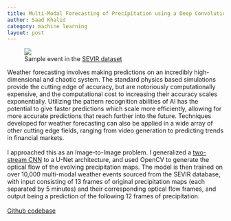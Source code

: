 ```yaml
---
title: Multi‑Modal Forecasting of Precipitation using a Deep Convolutional Network
author: Saad Khalid
category: machine learning
layout: post
---
```


<figure>
  <img src="https://nbviewer.org/github/MIT-AI-Accelerator/eie-sevir/blob/master/examples/tutorial_img/sevir_sample.gif"/>
  <figcaption>
  Sample event in the <a href = "https://nbviewer.org/github/MIT-AI-Accelerator/eie-sevir/blob/master/examples/SEVIR_Tutorial.ipynb">SEVIR dataset</a>
  </figcaption>
</figure>

Weather forecasting involves making predictions on an incredibly high-dimensional and chaotic system. The standard physics based simulations provide the cutting edge of accuracy, but are notoriously computationally expensive, and the computational cost to increasing their accuracy scales exponentially. Utilizing the pattern recognition abilities of AI has the potential to give faster predictions which scale more efficiently, allowing for more accurate predictions that reach further into the future. Techniques developed for weather forecasting can also be applied in a wide array of other cutting edge fields, ranging from video generation to predicting trends in financial markets. <br />
<br />
I approached this as an Image-to-Image problem. I generalized a [two-stream CNN](https://arxiv.org/abs/1406.2199) to a U-Net architecture, and used OpenCV to generate the optical flow of the evolving precipitation maps. The model is then trained on over 10,000 multi-modal weather events sourced from the SEVIR database, with input consisting of 13 frames of original precipitation maps (each separated by 5 minutes) and their corresponding optical flow frames, and output being a prediction of the following 12 frames of precipitation. <br />
<br />
[Github codebase](https://github.com/ZonovaX/Weather_Forecasting_SEVIR)